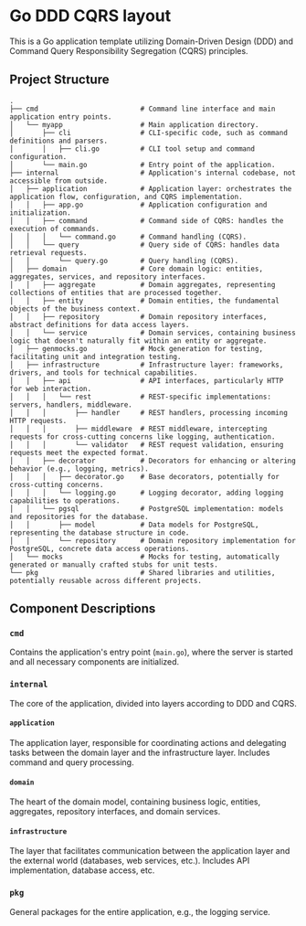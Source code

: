 
# Go DDD CQRS layout

This is a Go application template utilizing Domain-Driven Design (DDD) and Command Query Responsibility Segregation (CQRS) principles.

## Project Structure

```
.
├── cmd                         # Command line interface and main application entry points.
│   └── myapp                   # Main application directory.
│       ├── cli                 # CLI-specific code, such as command definitions and parsers.
│       │   ├── cli.go          # CLI tool setup and command configuration.
│       └── main.go             # Entry point of the application.
├── internal                    # Application's internal codebase, not accessible from outside.
│   ├── application             # Application layer: orchestrates the application flow, configuration, and CQRS implementation.
│   │   ├── app.go              # Application configuration and initialization.
│   │   ├── command             # Command side of CQRS: handles the execution of commands.
│   │   │   └── command.go      # Command handling (CQRS).
│   │   └── query               # Query side of CQRS: handles data retrieval requests.
│   │       └── query.go        # Query handling (CQRS).
│   ├── domain                  # Core domain logic: entities, aggregates, services, and repository interfaces.
│   │   ├── aggregate           # Domain aggregates, representing collections of entities that are processed together.
│   │   ├── entity              # Domain entities, the fundamental objects of the business context.
│   │   ├── repository          # Domain repository interfaces, abstract definitions for data access layers.
│   │   └── service             # Domain services, containing business logic that doesn't naturally fit within an entity or aggregate.
│   ├── genmocks.go             # Mock generation for testing, facilitating unit and integration testing.
│   ├── infrastructure          # Infrastructure layer: frameworks, drivers, and tools for technical capabilities.
│   │   ├── api                 # API interfaces, particularly HTTP for web interaction.
│   │   │   └── rest            # REST-specific implementations: servers, handlers, middleware.
│   │   │       ├── handler     # REST handlers, processing incoming HTTP requests.
│   │   │       ├── middleware  # REST middleware, intercepting requests for cross-cutting concerns like logging, authentication.
│   │   │       └── validator   # REST request validation, ensuring requests meet the expected format.
│   │   ├── decorator           # Decorators for enhancing or altering behavior (e.g., logging, metrics).
│   │   │   ├── decorator.go    # Base decorators, potentially for cross-cutting concerns.
│   │   │   └── logging.go      # Logging decorator, adding logging capabilities to operations.
│   │   └── pgsql               # PostgreSQL implementation: models and repositories for the database.
│   │       ├── model           # Data models for PostgreSQL, representing the database structure in code.
│   │       └── repository      # Domain repository implementation for PostgreSQL, concrete data access operations.
│   └── mocks                   # Mocks for testing, automatically generated or manually crafted stubs for unit tests.
└── pkg                         # Shared libraries and utilities, potentially reusable across different projects.

```

## Component Descriptions

### `cmd`
Contains the application's entry point (`main.go`), where the server is started and all necessary components are initialized.

### `internal`
The core of the application, divided into layers according to DDD and CQRS.

#### `application`
The application layer, responsible for coordinating actions and delegating tasks between the domain layer and the infrastructure layer. Includes command and query processing.

#### `domain`
The heart of the domain model, containing business logic, entities, aggregates, repository interfaces, and domain services.

#### `infrastructure`
The layer that facilitates communication between the application layer and the external world (databases, web services, etc.). Includes API implementation, database access, etc.

### `pkg`
General packages for the entire application, e.g., the logging service.

